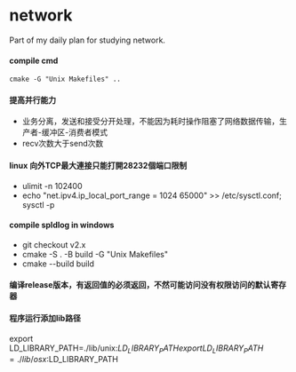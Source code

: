 # network

Part of my daily plan for studying network.

#### compile cmd
 `cmake -G "Unix Makefiles" ..`

 #### 提高并行能力
- 业务分离，发送和接受分开处理，不能因为耗时操作阻塞了网络数据传输，生产者-缓冲区-消费者模式
- recv次数大于send次数

#### linux 向外TCP最大連接只能打開28232個端口限制
- ulimit -n 102400
- echo "net.ipv4.ip_local_port_range = 1024 65000" >> /etc/sysctl.conf; sysctl -p

#### compile spldlog in windows
- git checkout v2.x
- cmake -S . -B build -G "Unix Makefiles"
- cmake --build build

#### 编译release版本，有返回值的必须返回，不然可能访问没有权限访问的默认寄存器
#### 程序运行添加lib路径
export LD_LIBRARY_PATH=./lib/unix:$LD_LIBRARY_PATH
export LD_LIBRARY_PATH=./lib/osx:$LD_LIBRARY_PATH
